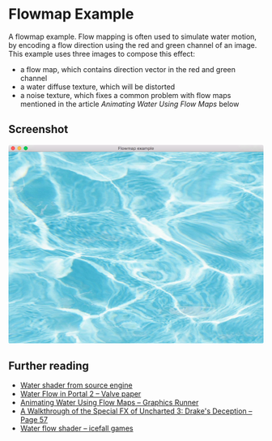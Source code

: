 <!--
    Copyright 2014 The Gfx-rs Developers.

    Licensed under the Apache License, Version 2.0 (the "License");
    you may not use this file except in compliance with the License.
    You may obtain a copy of the License at

        http://www.apache.org/licenses/LICENSE-2.0

    Unless required by applicable law or agreed to in writing, software
    distributed under the License is distributed on an "AS IS" BASIS,
    WITHOUT WARRANTIES OR CONDITIONS OF ANY KIND, either express or implied.
    See the License for the specific language governing permissions and
    limitations under the License.
-->

# Flowmap Example

A flowmap example. Flow mapping is often used to simulate water motion, by
encoding a flow direction using the red and green channel of an image. This
example uses three images to compose this effect:
* a flow map, which contains direction vector in the red and green channel
* a water diffuse texture, which will be distorted
* a noise texture, which fixes a common problem with flow maps mentioned in
the article *Animating Water Using Flow Maps* below

## Screenshot

![Flowmap Example](screenshot.png)

## Further reading

* [Water shader from source engine](https://developer.valvesoftware.com/wiki/Water_(shader))
* [Water Flow in Portal 2 – Valve paper](http://www.valvesoftware.com/publications/2010/siggraph2010_vlachos_waterflow.pdf)
* [Animating Water Using Flow Maps – Graphics Runner](http://graphicsrunner.blogspot.se/2010/08/water-using-flow-maps.html)
* [A Walkthrough of the Special FX of Uncharted 3: Drake's Deception – Page 57](http://twvideo01.ubm-us.net/o1/vault/gdc2012/slides/Missing%20Presentations/Added%20March%2026/Keith_Guerrette_VisualArts_TheTricksUp.pdf#page.57)
* [Water flow shader – icefall games](https://mtnphil.wordpress.com/2012/08/25/water-flow-shader/)
